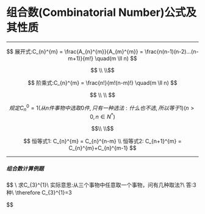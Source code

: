 # 组合数(Combinatorial Number)公式及其性质

<hr>

$$
展开式:C_{n}^{m} = \frac{A_{n}^{m}}{A_{m}^{m}} = \frac{n(n-1)(n-2)...(n-m+1)}{m!}
\quad(m \ll n)
$$

$$ \\ \\$$

$$
阶乘式:C_{n}^{m} = \frac{n!}{m!(n-m)!}
\quad(m \ll n)
$$

$$ \\ \\ $$

$$
规定C_{n}^{0} = 1(从n件事物中选取0件,只有一种选法:什么也不选,所以等于1)(n>0,n\in N^{*})
$$

$$\\ \\$$

$$
恒等式1:
C_{n}^{m} = C_{n}^{n-m}
\\
恒等式2:
C_{n+1}^{m} = C_{n}^{m}+C_{n}^{m-1}
$$

<hr>

##### 组合数计算例题

$$
\\
求C_{3}^{1}\\
实际意思:从三个事物中任意取一个事物，问有几种取法?\\
答:3种\\
\therefore C_{3}^{1}=3


$$
